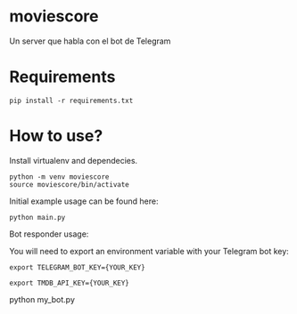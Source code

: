 # moviescore
Un server que habla con el bot de Telegram

# Requirements

```
pip install -r requirements.txt
```

# How to use?

Install virtualenv and dependecies.

```
python -m venv moviescore
source moviescore/bin/activate
```

Initial example usage can be found here:

```
python main.py
```

Bot responder usage:

You will need to export an environment variable with your Telegram bot
key:

```
export TELEGRAM_BOT_KEY={YOUR_KEY}
```

```
export TMDB_API_KEY={YOUR_KEY}

```
python my_bot.py
```